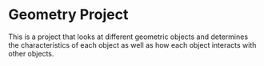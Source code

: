 # Geometry Project
This is a project that looks at different geometric objects and determines the characteristics of each object as well as how each object interacts with other objects.
